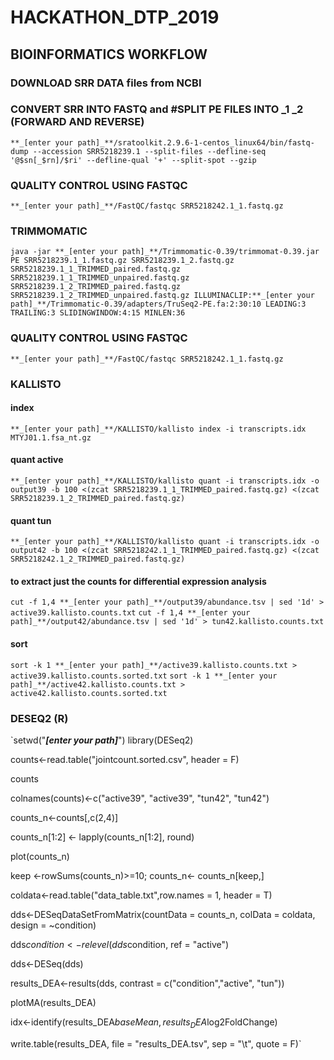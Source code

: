 # HACKATHON_DTP_2019
## BIOINFORMATICS WORKFLOW


### DOWNLOAD SRR DATA files from NCBI
 

### CONVERT SRR INTO FASTQ and #SPLIT PE FILES INTO _1 _2 (FORWARD AND REVERSE)


`**_[enter your path]_**/sratoolkit.2.9.6-1-centos_linux64/bin/fastq-dump --accession SRR5218239.1 --split-files --defline-seq '@$sn[_$rn]/$ri' --defline-qual '+' --split-spot --gzip`


### QUALITY CONTROL USING FASTQC

`**_[enter your path]_**/FastQC/fastqc SRR5218242.1_1.fastq.gz` 

### TRIMMOMATIC

`java -jar **_[enter your path]_**/Trimmomatic-0.39/trimmomat-0.39.jar PE SRR5218239.1_1.fastq.gz SRR5218239.1_2.fastq.gz SRR5218239.1_1_TRIMMED_paired.fastq.gz SRR5218239.1_1_TRIMMED_unpaired.fastq.gz SRR5218239.1_2_TRIMMED_paired.fastq.gz SRR5218239.1_2_TRIMMED_unpaired.fastq.gz ILLUMINACLIP:**_[enter your path]_**/Trimmomatic-0.39/adapters/TruSeq2-PE.fa:2:30:10 LEADING:3 TRAILING:3 SLIDINGWINDOW:4:15 MINLEN:36`

### QUALITY CONTROL USING FASTQC

`**_[enter your path]_**/FastQC/fastqc SRR5218242.1_1.fastq.gz` 

### KALLISTO
#### index
`**_[enter your path]_**/KALLISTO/kallisto index -i transcripts.idx MTYJ01.1.fsa_nt.gz`
#### quant active
`**_[enter your path]_**/KALLISTO/kallisto quant -i transcripts.idx -o output39 -b 100 <(zcat SRR5218239.1_1_TRIMMED_paired.fastq.gz) <(zcat SRR5218239.1_2_TRIMMED_paired.fastq.gz)`
#### quant tun
`**_[enter your path]_**/KALLISTO/kallisto quant -i transcripts.idx -o output42 -b 100 <(zcat SRR5218242.1_1_TRIMMED_paired.fastq.gz) <(zcat SRR5218242.1_2_TRIMMED_paired.fastq.gz)`

#### to extract just the counts for differential expression analysis
`cut -f 1,4 **_[enter your path]_**/output39/abundance.tsv | sed '1d' > active39.kallisto.counts.txt`
`cut -f 1,4 **_[enter your path]_**/output42/abundance.tsv | sed '1d' > tun42.kallisto.counts.txt`

#### sort
`sort -k 1 **_[enter your path]_**/active39.kallisto.counts.txt > active39.kallisto.counts.sorted.txt` 
`sort -k 1 **_[enter your path]_**/active42.kallisto.counts.txt > active42.kallisto.counts.sorted.txt` 

### DESEQ2 (R)

`setwd("**_[enter your path]_**")
library(DESeq2)


counts<-read.table("jointcount.sorted.csv", header = F)

counts

colnames(counts)<-c("active39", "active39", "tun42", "tun42")

counts_n<-counts[,c(2,4)]

counts_n[1:2] <- lapply(counts_n[1:2], round)

plot(counts_n)

keep <-rowSums(counts_n)>=10; counts_n<- counts_n[keep,]

coldata<-read.table("data_table.txt",row.names = 1, header = T)

dds<-DESeqDataSetFromMatrix(countData = counts_n, colData = coldata, design = ~condition)

dds$condition <- relevel(dds$condition, ref = "active")

dds<-DESeq(dds)

results_DEA<-results(dds, contrast = c("condition","active", "tun"))

plotMA(results_DEA)

idx<-identify(results_DEA$baseMean, results_DEA$log2FoldChange)

write.table(results_DEA, file = "results_DEA.tsv", sep = "\t", quote = F)`
